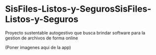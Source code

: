# SisFiles-Listos-y-SegurosSisFiles-Listos-y-Seguros

Proyecto sustentable autogestivo que busca brindar software para la gestion de archivos de forma online


(Poner imagenes aqui de la app)
